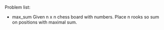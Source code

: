 Problem list:

- max_sum 
Given n x n chess board with numbers. 
Place n rooks so sum on positions with maximal sum.
